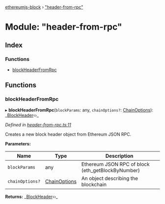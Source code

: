 [ethereumjs-block](../README.md) › ["header-from-rpc"](_header_from_rpc_.md)

# Module: "header-from-rpc"

## Index

### Functions

- [blockHeaderFromRpc](_header_from_rpc_.md#blockheaderfromrpc)

## Functions

### blockHeaderFromRpc

▸ **blockHeaderFromRpc**(`blockParams`: any, `chainOptions?`: [ChainOptions](../interfaces/_index_.chainoptions.md)): _[BlockHeader](../classes/\_header_.blockheader.md)‹›\_

_Defined in [header-from-rpc.ts:11](https://github.com/ethereumjs/ethereumjs-vm/blob/master/packages/block/src/header-from-rpc.ts#L11)_

Creates a new block header object from Ethereum JSON RPC.

**Parameters:**

| Name            | Type                                                  | Description                                       |
| --------------- | ----------------------------------------------------- | ------------------------------------------------- |
| `blockParams`   | any                                                   | Ethereum JSON RPC of block (eth_getBlockByNumber) |
| `chainOptions?` | [ChainOptions](../interfaces/_index_.chainoptions.md) | An object describing the blockchain               |

**Returns:** _[BlockHeader](../classes/\_header_.blockheader.md)‹›\_
